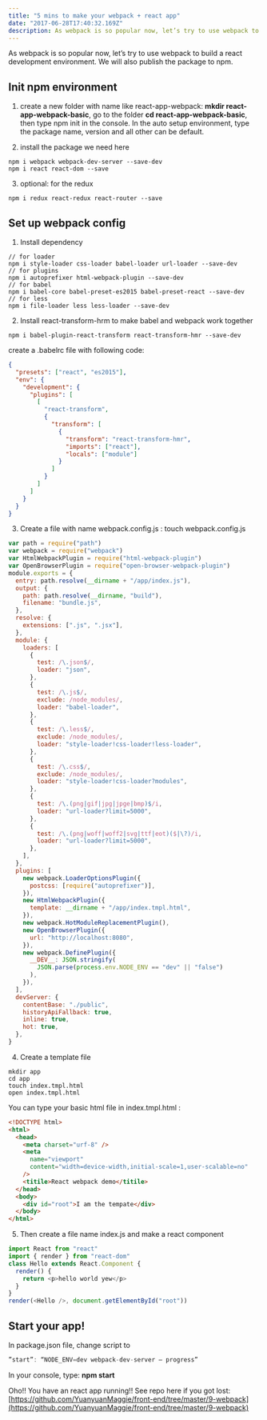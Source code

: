 ```yaml
---
title: "5 mins to make your webpack + react app"
date: "2017-06-28T17:40:32.169Z"
description: As webpack is so popular now, let’s try to use webpack to build a react development environment. We will also publish the package to npm.
---
```


As webpack is so popular now, let’s try to use webpack to build a react development environment. We will also publish the package to npm.

## Init npm environment

1.  create a new folder with name like react-app-webpack: **mkdir react-app-webpack-basic**, go to the folder **cd react-app-webpack-basic**, then type npm init in the console. In the auto setup environment, type the package name, version and all other can be default.

2.  install the package we need here

```shell
npm i webpack webpack-dev-server --save-dev
npm i react react-dom --save
```

3.  optional: for the redux

```shell
npm i redux react-redux react-router --save
```

## Set up webpack config

1.  Install dependency

```shell
// for loader
npm i style-loader css-loader babel-loader url-loader --save-dev
// for plugins
npm i autoprefixer html-webpack-plugin --save-dev
// for babel
npm i babel-core babel-preset-es2015 babel-preset-react --save-dev
// for less
npm i file-loader less less-loader --save-dev

```

2.  Install react-transform-hrm to make babel and webpack work together

```shell
npm i babel-plugin-react-transform react-transform-hmr --save-dev
```

create a .babelrc file with following code:

```json
{
  "presets": ["react", "es2015"],
  "env": {
    "development": {
      "plugins": [
        [
          "react-transform",
          {
            "transform": [
              {
                "transform": "react-transform-hmr",
                "imports": ["react"],
                "locals": ["module"]
              }
            ]
          }
        ]
      ]
    }
  }
}
```

3.  Create a file with name webpack.config.js : touch webpack.config.js

```js
var path = require("path")
var webpack = require("webpack")
var HtmlWebpackPlugin = require("html-webpack-plugin")
var OpenBrowserPlugin = require("open-browser-webpack-plugin")
module.exports = {
  entry: path.resolve(__dirname + "/app/index.js"),
  output: {
    path: path.resolve(__dirname, "build"),
    filename: "bundle.js",
  },
  resolve: {
    extensions: [".js", ".jsx"],
  },
  module: {
    loaders: [
      {
        test: /\.json$/,
        loader: "json",
      },
      {
        test: /\.js$/,
        exclude: /node_modules/,
        loader: "babel-loader",
      },
      {
        test: /\.less$/,
        exclude: /node_modules/,
        loader: "style-loader!css-loader!less-loader",
      },
      {
        test: /\.css$/,
        exclude: /node_modules/,
        loader: "style-loader!css-loader?modules",
      },
      {
        test: /\.(png|gif|jpg|jpge|bmp)$/i,
        loader: "url-loader?limit=5000",
      },
      {
        test: /\.(png|woff|woff2|svg|ttf|eot)($|\?)/i,
        loader: "url-loader?limit=5000",
      },
    ],
  },
  plugins: [
    new webpack.LoaderOptionsPlugin({
      postcss: [require("autoprefixer")],
    }),
    new HtmlWebpackPlugin({
      template: __dirname + "/app/index.tmpl.html",
    }),
    new webpack.HotModuleReplacementPlugin(),
    new OpenBrowserPlugin({
      url: "http://localhost:8080",
    }),
    new webpack.DefinePlugin({
      __DEV__: JSON.stringify(
        JSON.parse(process.env.NODE_ENV == "dev" || "false")
      ),
    }),
  ],
  devServer: {
    contentBase: "./public",
    historyApiFallback: true,
    inline: true,
    hot: true,
  },
}
```

4.  Create a template file

```shell
mkdir app
cd app
touch index.tmpl.html
open index.tmpl.html
```

You can type your basic html file in index.tmpl.html :

```html
<!DOCTYPE html>
<html>
  <head>
    <meta charset="urf-8" />
    <meta
      name="viewport"
      content="width=device-width,initial-scale=1,user-scalable=no"
    />
    <titile>React webpack demo</titile>
  </head>
  <body>
    <div id="root">I am the tempate</div>
  </body>
</html>
```

5. Then create a file name index.js and make a react component

```js
import React from "react"
import { render } from "react-dom"
class Hello extends React.Component {
  render() {
    return <p>hello world yew</p>
  }
}
render(<Hello />, document.getElementById("root"))
```

## Start your app!

In package.json file, change script to

```js
”start”: “NODE_ENV=dev webpack-dev-server — progress”
```

In your console, type: **npm start**

Oho!! You have an react app running!!
See repo here if you got lost:
[https://github.com/YuanyuanMaggie/front-end/tree/master/9-webpack](https://github.com/YuanyuanMaggie/front-end/tree/master/9-webpack)
